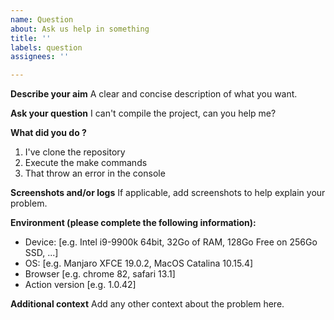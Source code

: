 ```yaml
---
name: Question
about: Ask us help in something
title: ''
labels: question
assignees: ''

---
```


**Describe your aim**
A clear and concise description of what you want.

**Ask your question**
I can't compile the project, can you help me?

**What did you do ?**
1. I've clone the repository
2. Execute the make commands
3. That throw an error in the console

**Screenshots and/or logs**
If applicable, add screenshots to help explain your problem.

**Environment (please complete the following information):**
 - Device: [e.g. Intel i9-9900k 64bit, 32Go of RAM, 128Go Free on 256Go SSD, ...]
 - OS: [e.g. Manjaro XFCE 19.0.2, MacOS Catalina 10.15.4]
 - Browser [e.g. chrome 82, safari 13.1]
 - Action version [e.g. 1.0.42]

**Additional context**
Add any other context about the problem here.
